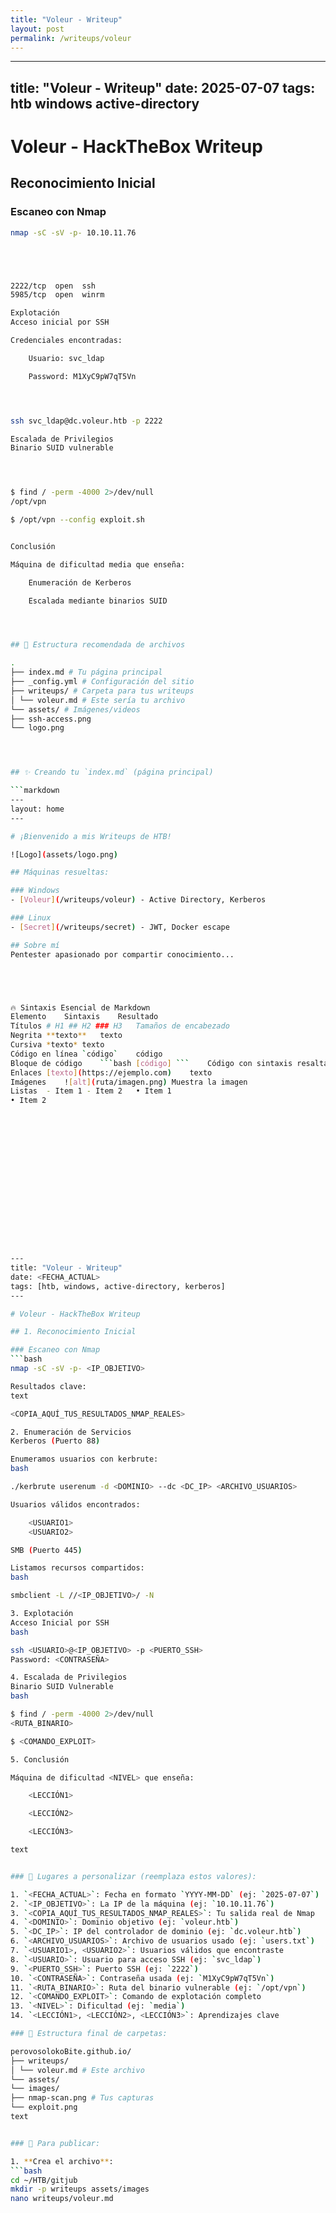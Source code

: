 ```yaml
---
title: "Voleur - Writeup"
layout: post
permalink: /writeups/voleur
---
```

---
title: "Voleur - Writeup"
date: 2025-07-07
tags: htb windows active-directory
---

# Voleur - HackTheBox Writeup

## Reconocimiento Inicial

### Escaneo con Nmap
```bash
nmap -sC -sV -p- 10.10.11.76





2222/tcp  open  ssh
5985/tcp  open  winrm

Explotación
Acceso inicial por SSH

Credenciales encontradas:

    Usuario: svc_ldap

    Password: M1XyC9pW7qT5Vn




ssh svc_ldap@dc.voleur.htb -p 2222

Escalada de Privilegios
Binario SUID vulnerable




$ find / -perm -4000 2>/dev/null
/opt/vpn

$ /opt/vpn --config exploit.sh


Conclusión

Máquina de dificultad media que enseña:

    Enumeración de Kerberos

    Escalada mediante binarios SUID




## 📁 Estructura recomendada de archivos

.
├── index.md # Tu página principal
├── _config.yml # Configuración del sitio
├── writeups/ # Carpeta para tus writeups
│ └── voleur.md # Este sería tu archivo
└── assets/ # Imágenes/videos
├── ssh-access.png
└── logo.png




## ✨ Creando tu `index.md` (página principal)

```markdown
---
layout: home
---

# ¡Bienvenido a mis Writeups de HTB!

![Logo](assets/logo.png)

## Máquinas resueltas:

### Windows
- [Voleur](/writeups/voleur) - Active Directory, Kerberos

### Linux
- [Secret](/writeups/secret) - JWT, Docker escape

## Sobre mí
Pentester apasionado por compartir conocimiento...





🔥 Sintaxis Esencial de Markdown
Elemento	Sintaxis	Resultado
Títulos	# H1 ## H2 ### H3	Tamaños de encabezado
Negrita	**texto**	texto
Cursiva	*texto*	texto
Código en línea	`código`	código
Bloque de código	```bash [código] ```	Código con sintaxis resaltada
Enlaces	[texto](https://ejemplo.com)	texto
Imágenes	![alt](ruta/imagen.png)	Muestra la imagen
Listas	- Item 1 - Item 2	• Item 1
• Item 2

















---
title: "Voleur - Writeup"
date: <FECHA_ACTUAL>
tags: [htb, windows, active-directory, kerberos]
---

# Voleur - HackTheBox Writeup

## 1. Reconocimiento Inicial

### Escaneo con Nmap
```bash
nmap -sC -sV -p- <IP_OBJETIVO>

Resultados clave:
text

<COPIA_AQUÍ_TUS_RESULTADOS_NMAP_REALES>

2. Enumeración de Servicios
Kerberos (Puerto 88)

Enumeramos usuarios con kerbrute:
bash

./kerbrute userenum -d <DOMINIO> --dc <DC_IP> <ARCHIVO_USUARIOS>

Usuarios válidos encontrados:

    <USUARIO1>
    <USUARIO2>

SMB (Puerto 445)

Listamos recursos compartidos:
bash

smbclient -L //<IP_OBJETIVO>/ -N

3. Explotación
Acceso Inicial por SSH
bash

ssh <USUARIO>@<IP_OBJETIVO> -p <PUERTO_SSH>
Password: <CONTRASEÑA>

4. Escalada de Privilegios
Binario SUID Vulnerable
bash

$ find / -perm -4000 2>/dev/null
<RUTA_BINARIO>

$ <COMANDO_EXPLOIT>

5. Conclusión

Máquina de dificultad <NIVEL> que enseña:

    <LECCIÓN1>

    <LECCIÓN2>

    <LECCIÓN3>

text


### 🔧 Lugares a personalizar (reemplaza estos valores):

1. `<FECHA_ACTUAL>`: Fecha en formato `YYYY-MM-DD` (ej: `2025-07-07`)
2. `<IP_OBJETIVO>`: La IP de la máquina (ej: `10.10.11.76`)
3. `<COPIA_AQUÍ_TUS_RESULTADOS_NMAP_REALES>`: Tu salida real de Nmap
4. `<DOMINIO>`: Dominio objetivo (ej: `voleur.htb`)
5. `<DC_IP>`: IP del controlador de dominio (ej: `dc.voleur.htb`)
6. `<ARCHIVO_USUARIOS>`: Archivo de usuarios usado (ej: `users.txt`)
7. `<USUARIO1>, <USUARIO2>`: Usuarios válidos que encontraste
8. `<USUARIO>`: Usuario para acceso SSH (ej: `svc_ldap`)
9. `<PUERTO_SSH>`: Puerto SSH (ej: `2222`)
10. `<CONTRASEÑA>`: Contraseña usada (ej: `M1XyC9pW7qT5Vn`)
11. `<RUTA_BINARIO>`: Ruta del binario vulnerable (ej: `/opt/vpn`)
12. `<COMANDO_EXPLOIT>`: Comando de explotación completo
13. `<NIVEL>`: Dificultad (ej: `media`)
14. `<LECCIÓN1>, <LECCIÓN2>, <LECCIÓN3>`: Aprendizajes clave

### 📁 Estructura final de carpetas:

perovosolokoBite.github.io/
├── writeups/
│ └── voleur.md # Este archivo
└── assets/
└── images/
├── nmap-scan.png # Tus capturas
└── exploit.png
text


### 🚀 Para publicar:

1. **Crea el archivo**:
```bash
cd ~/HTB/gitjub
mkdir -p writeups assets/images
nano writeups/voleur.md


